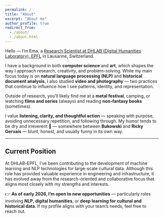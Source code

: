 ```yaml
---
permalink: /
title: "About"
excerpt: "About me"
author_profile: true
redirect_from: 
  - /about/
  - /about.html
---
```



Hello — I’m Ema, a [Research Scientist at DHLAB (Digital Humanities Laboratory), EPFL](https://people.epfl.ch/emanuela.boros?lang=en) in Lausanne, Switzerland.  

I have a background in both **computer science** and **art**, which shapes the way I approach research, creativity, and problem-solving. While my main focus today is on **natural language processing (NLP)** and **historical document analysis**, I also studied **video and photography** — two practices that continue to influence how I see patterns, identity, and representation.  

Outside of research, you’ll likely find me at a **metal festival**, camping, or watching **films and series** (always) and reading **non-fantasy books** (sometimes).  

I value **listening, clarity, and thoughtful action** — speaking with purpose, avoiding unnecessary repetition, and following through. My humor tends to be dry and irreverent 🥴 — somewhere between **Bukowski** and **Ricky Gervais** — blunt, honest, and usually funny in its own way.  

---

## Current Position

At DHLAB-EPFL, I’ve been contributing to the development of machine learning and NLP technologies for large-scale cultural data. Although this role has provided valuable experience in engineering and infrastructure, it has evolved away from the research-oriented and collaborative focus that aligns most closely with my strengths and interests.

👉 **As of early 2026, I’m open to new opportunities** — particularly roles involving **NLP**, **digital humanities**, or **deep learning for cultural and historical data**. If my profile aligns with your team’s needs, feel free to reach out.

